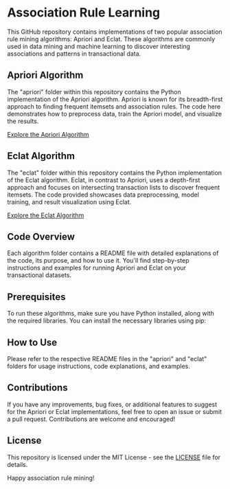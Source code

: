 # Association Rule Learning

This GitHub repository contains implementations of two popular association rule mining algorithms: Apriori and Eclat. These algorithms are commonly used in data mining and machine learning to discover interesting associations and patterns in transactional data.

## Apriori Algorithm

The "apriori" folder within this repository contains the Python implementation of the Apriori algorithm. Apriori is known for its breadth-first approach to finding frequent itemsets and association rules. The code here demonstrates how to preprocess data, train the Apriori model, and visualize the results.

[Explore the Apriori Algorithm](./apriori)

## Eclat Algorithm

The "eclat" folder within this repository contains the Python implementation of the Eclat algorithm. Eclat, in contrast to Apriori, uses a depth-first approach and focuses on intersecting transaction lists to discover frequent itemsets. The code provided showcases data preprocessing, model training, and result visualization using Eclat.

[Explore the Eclat Algorithm](./eclat)

## Code Overview

Each algorithm folder contains a README file with detailed explanations of the code, its purpose, and how to use it. You'll find step-by-step instructions and examples for running Apriori and Eclat on your transactional datasets.

## Prerequisites

To run these algorithms, make sure you have Python installed, along with the required libraries. You can install the necessary libraries using pip:


## How to Use

Please refer to the respective README files in the "apriori" and "eclat" folders for usage instructions, code explanations, and examples.

## Contributions

If you have any improvements, bug fixes, or additional features to suggest for the Apriori or Eclat implementations, feel free to open an issue or submit a pull request. Contributions are welcome and encouraged!

## License

This repository is licensed under the MIT License - see the [LICENSE](LICENSE) file for details.

Happy association rule mining!

